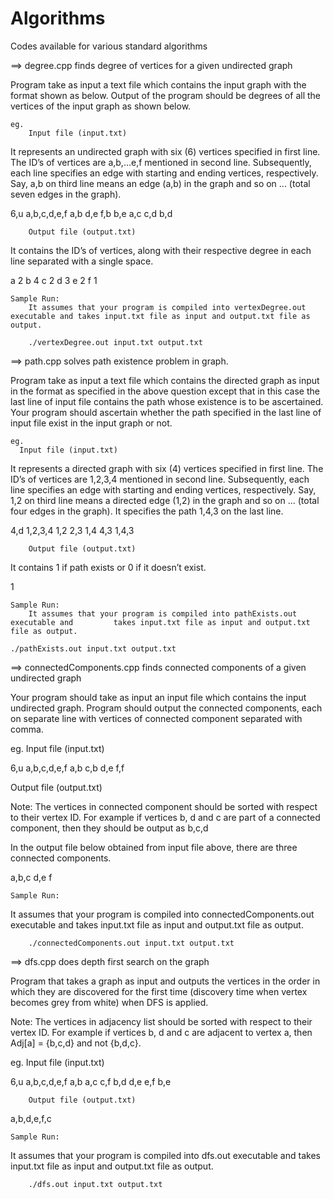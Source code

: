 # Algorithms
Codes available for various standard algorithms

==> degree.cpp finds degree of vertices for a given undirected graph

Program take as input a text file which contains the input graph with the format shown as below. Output of the program should be degrees of all the vertices of the input graph as shown below.
	
	eg.
		Input file (input.txt)

It represents an undirected graph with six (6) vertices specified in first line. The ID’s of vertices are a,b,...e,f mentioned in second line. Subsequently, each line specifies an edge with starting and ending vertices, respectively. Say, a,b on third line means an edge (a,b) in the graph and so on ... (total seven edges in the graph).

6,u
a,b,c,d,e,f
a,b
d,e
f,b
b,e
a,c
c,d
b,d

		Output file (output.txt)

It contains the ID’s of vertices, along with their respective degree in each line separated with a single space. 
			
a 2
b 4
c 2
d 3
e 2
f 1

	Sample Run: 
		It assumes that your program is compiled into vertexDegree.out executable and takes input.txt file as input and output.txt file as output.

		./vertexDegree.out input.txt output.txt	

==> path.cpp solves path existence problem in graph.

Program take as input a text file which contains the directed graph as input in the format as specified in the above question except that in this case the last line of input file contains the path whose existence is to be ascertained. Your program should ascertain whether the path specified in the last line of input file exist in the input graph or not.
	
	eg.
	  Input file (input.txt)

It represents a directed graph with six (4) vertices specified in first line. The ID’s of vertices are 1,2,3,4 mentioned in second line. Subsequently, each line specifies an edge with starting and ending vertices, respectively. Say, 1,2 on third line means a directed edge (1,2) in the graph and so on ... (total four edges in the graph). It specifies the path 1,4,3 on the last line.

4,d
1,2,3,4
1,2
2,3
1,4
4,3
1,4,3

		Output file (output.txt)

It contains 1 if path exists or 0 if it doesn’t exist. 
			
1

	Sample Run: 
		It assumes that your program is compiled into pathExists.out executable and 		takes input.txt file as input and output.txt file as output.

	./pathExists.out input.txt output.txt	


==> connectedComponents.cpp finds connected components of a given undirected graph

Your program should take as input an input file which contains the input undirected graph. Program should output the connected components, each on separate line with vertices of connected component separated with comma.

eg.
		Input file (input.txt)

6,u
a,b,c,d,e,f
a,b
c,b
d,e
f,f

Output file (output.txt)

Note: The vertices in connected component should be sorted with respect to their vertex ID. For example if vertices b, d and c are part of a connected component, then they should be output as b,c,d

In the output file below obtained from input file above, there are three connected components.
			
a,b,c
d,e
f

	Sample Run: 
It assumes that your program is compiled into connectedComponents.out executable and takes input.txt file as input and output.txt file as output.

		./connectedComponents.out input.txt output.txt

==> dfs.cpp does depth first search on the graph

Program that takes a graph as input and outputs the vertices in the order in which they are discovered for the first time (discovery time when vertex becomes grey from white) when DFS is applied.

Note: The vertices in adjacency list should be sorted with respect to their vertex ID. For example if vertices b, d and c are adjacent to vertex a, then Adj[a] = {b,c,d} and not {b,d,c}.

eg.
		Input file (input.txt)

6,u
a,b,c,d,e,f
a,b
a,c
c,f
b,d
d,e
e,f
b,e

		Output file (output.txt)
				
a,b,d,e,f,c

	Sample Run: 
It assumes that your program is compiled into dfs.out executable and takes input.txt file as input and output.txt file as output.

		./dfs.out input.txt output.txt
